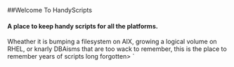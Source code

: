 ##Welcome To HandyScripts


#### A place to keep handy scripts for all the platforms. 

Wheather it is bumping a filesystem on AIX, growing a logical volume on RHEL, or knarly DBAisms that are too wack to remember, this is the place to remember years of scripts long forgotten>
`
